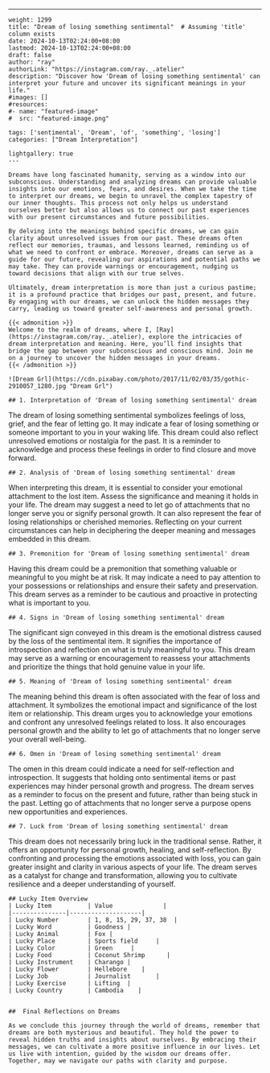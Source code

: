 ---
    weight: 1299
    title: "Dream of losing something sentimental"  # Assuming 'title' column exists
    date: 2024-10-13T02:24:00+08:00
    lastmod: 2024-10-13T02:24:00+08:00
    draft: false
    author: "ray"
    authorLink: "https://instagram.com/ray._.atelier"
    description: "Discover how 'Dream of losing something sentimental' can interpret your future and uncover its significant meanings in your life."
    #images: []
    #resources:
    #- name: "featured-image"
    #  src: "featured-image.png"
    
    tags: ['sentimental', 'Dream', 'of', 'something', 'losing']
    categories: ["Dream Interpretation"]
    
    lightgallery: true
    ---
    
    Dreams have long fascinated humanity, serving as a window into our subconscious. Understanding and analyzing dreams can provide valuable insights into our emotions, fears, and desires. When we take the time to interpret our dreams, we begin to unravel the complex tapestry of our inner thoughts. This process not only helps us understand ourselves better but also allows us to connect our past experiences with our present circumstances and future possibilities.
    
    By delving into the meanings behind specific dreams, we can gain clarity about unresolved issues from our past. These dreams often reflect our memories, traumas, and lessons learned, reminding us of what we need to confront or embrace. Moreover, dreams can serve as a guide for our future, revealing our aspirations and potential paths we may take. They can provide warnings or encouragement, nudging us toward decisions that align with our true selves.
    
    Ultimately, dream interpretation is more than just a curious pastime; it is a profound practice that bridges our past, present, and future. By engaging with our dreams, we can unlock the hidden messages they carry, leading us toward greater self-awareness and personal growth.
    
    {{< admonition >}}
    Welcome to the realm of dreams, where I, [Ray](https://instagram.com/ray._.atelier), explore the intricacies of dream interpretation and meaning. Here, you’ll find insights that bridge the gap between your subconscious and conscious mind. Join me on a journey to uncover the hidden messages in your dreams.
    {{< /admonition >}}
    
    ![Dream Grl](https://cdn.pixabay.com/photo/2017/11/02/03/35/gothic-2910057_1280.jpg "Dream Grl")
    
    ## 1. Interpretation of 'Dream of losing something sentimental' dream
    
The dream of losing something sentimental symbolizes feelings of loss, grief, and the fear of letting go. It may indicate a fear of losing something or someone important to you in your waking life. This dream could also reflect unresolved emotions or nostalgia for the past. It is a reminder to acknowledge and process these feelings in order to find closure and move forward.
    
    ## 2. Analysis of 'Dream of losing something sentimental' dream
    
When interpreting this dream, it is essential to consider your emotional attachment to the lost item. Assess the significance and meaning it holds in your life. The dream may suggest a need to let go of attachments that no longer serve you or signify personal growth. It can also represent the fear of losing relationships or cherished memories. Reflecting on your current circumstances can help in deciphering the deeper meaning and messages embedded in this dream.
    
    ## 3. Premonition for 'Dream of losing something sentimental' dream
    
Having this dream could be a premonition that something valuable or meaningful to you might be at risk. It may indicate a need to pay attention to your possessions or relationships and ensure their safety and preservation. This dream serves as a reminder to be cautious and proactive in protecting what is important to you.
    
    ## 4. Signs in 'Dream of losing something sentimental' dream
    
The significant sign conveyed in this dream is the emotional distress caused by the loss of the sentimental item. It signifies the importance of introspection and reflection on what is truly meaningful to you. This dream may serve as a warning or encouragement to reassess your attachments and prioritize the things that hold genuine value in your life.
    
    ## 5. Meaning of 'Dream of losing something sentimental' dream
    
The meaning behind this dream is often associated with the fear of loss and attachment. It symbolizes the emotional impact and significance of the lost item or relationship. This dream urges you to acknowledge your emotions and confront any unresolved feelings related to loss. It also encourages personal growth and the ability to let go of attachments that no longer serve your overall well-being.
    
    ## 6. Omen in 'Dream of losing something sentimental' dream
    
The omen in this dream could indicate a need for self-reflection and introspection. It suggests that holding onto sentimental items or past experiences may hinder personal growth and progress. The dream serves as a reminder to focus on the present and future, rather than being stuck in the past. Letting go of attachments that no longer serve a purpose opens new opportunities and experiences.
    
    ## 7. Luck from 'Dream of losing something sentimental' dream
    
This dream does not necessarily bring luck in the traditional sense. Rather, it offers an opportunity for personal growth, healing, and self-reflection. By confronting and processing the emotions associated with loss, you can gain greater insight and clarity in various aspects of your life. The dream serves as a catalyst for change and transformation, allowing you to cultivate resilience and a deeper understanding of yourself.
    
    ## Lucky Item Overview
    | Lucky Item          | Value              |
    |---------------|--------------------|
    | Lucky Number        | 1, 8, 15, 29, 37, 38  |
    | Lucky Word          | Goodness |
    | Lucky Animal        | Fox |
    | Lucky Place         | Sports field     |
    | Lucky Color         | Green     |
    | Lucky Food          | Coconut Shrimp      |
    | Lucky Instrument    | Charango |
    | Lucky Flower        | Hellebore    |
    | Lucky Job           | Journalist       |
    | Lucky Exercise      | Lifting  |
    | Lucky Country       | Cambodia    |
    
    
    ##  Final Reflections on Dreams
    
    As we conclude this journey through the world of dreams, remember that dreams are both mysterious and beautiful. They hold the power to reveal hidden truths and insights about ourselves. By embracing their messages, we can cultivate a more positive influence in our lives. Let us live with intention, guided by the wisdom our dreams offer. Together, may we navigate our paths with clarity and purpose.
    
